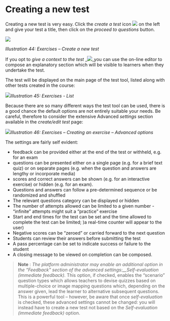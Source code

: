# Creating a new test

Creating a new test is very easy. Click the _create a test_ icon ![](../../.gitbook/assets/graphics130.png) on the left and give your test a title, then click on the _proceed to questions_ button.

![](../../.gitbook/assets/graphics133.png)

_Illustration 44: Exercises – Create a new test_

If you opt to _give a context to the test_ \_![](../../.gitbook/assets/graphics131.png)\_you can use the on-line editor to compose an explanatory section which will be visible to learners when they undertake the test.

The test will be displayed on the main page of the test tool, listed along with other tests created in the course:

![](../../.gitbook/assets/graphics134.png)_Illustration 45: Exercises - List_

Because there are so many different ways the test tool can be used, there is a good chance the default options are not entirely suitable your needs. Be careful, therefore to consider the extensive Advanced _settings_ section available in the _create/edit test_ page:

![](../../.gitbook/assets/graphics135.png)_Illustration 46: Exercises – Creating an exercise – Advanced options_

The settings are fairly self evident:

* feedback can be provided either at the end of the test or withheld, e.g. for an exam
* questions can be presented either on a single page \(e.g. for a brief text quiz\) or on separate pages \(e.g. when the question and answers are lengthy or incorporate media\)
* scores and correct answers can be shown \(e.g. for an interactive exercise\) or hidden \(e.g. for an exam\).
* Questions and answers can follow a pre-determined sequence or be randomized and shuffled
* The relevant questions category can be displayed or hidden
* The number of attempts allowed can be limited to a given number - “infinite” attempts might suit a “practice” exercise
* Start and end times for the test can be set and the time allowed to complete the test can be limited; \)a real-time counter will appear to the user\)
* Negative scores can be “zeroed” or carried forward to the next question
* Students can review their answers before submitting the test
* A pass percentage can be set to indicate success or failure to the student
* A closing message to be viewed on completion can be composed.

> **Note** : _The platform administrator may enable an additional option in the “Feedback” section of the advanced settings:\_\_Self-evaluation \(immediate feedback\)._ This option, if checked, enables the “scenario” question types which allows teachers to devise quizzes based on multiple-choice or image mapping questions which, depending on the answer given, lead the learner to alternative subsequent questions. This is a powerful tool – however, be aware that once _self-evaluation_ is checked, these advanced settings cannot be changed: you will instead have to create a new test not based on the _Self-evaluation \(immediate feedback\)_ option.

